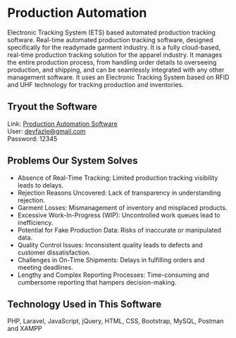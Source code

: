 # Production Automation

Electronic Tracking System (ETS) based automated production tracking software. Real-time automated production tracking software, designed specifically for the readymade garment industry. It is a fully cloud-based, real-time production tracking solution for the apparel industry. It manages the entire production process, from handling order details to overseeing production, and shipping, and can be seamlessly integrated with any other management software. It uses an Electronic Tracking System based on RFID and UHF technology for tracking production and inventories.

## Tryout the Software
Link: [Production Automation Software](https://prantiksoft.com/production/index.php)  
User: devfazle@gmail.com  
Password: 12345

## Problems Our System Solves
- Absence of Real-Time Tracking: Limited production tracking visibility leads to delays.
- Rejection Reasons Uncovered: Lack of transparency in understanding rejection.
- Garment Losses: Mismanagement of inventory and misplaced products.
- Excessive Work-In-Progress (WIP): Uncontrolled work queues lead to inefficiency.
- Potential for Fake Production Data: Risks of inaccurate or manipulated data.
- Quality Control Issues: Inconsistent quality leads to defects and customer dissatisfaction.
- Challenges in On-Time Shipments: Delays in fulfilling orders and meeting deadlines.
- Lengthy and Complex Reporting Processes: Time-consuming and cumbersome reporting that hampers decision-making.

## Technology Used in This Software
PHP, Laravel, JavaScript, jQuery, HTML, CSS, Bootstrap, MySQL, Postman and XAMPP
